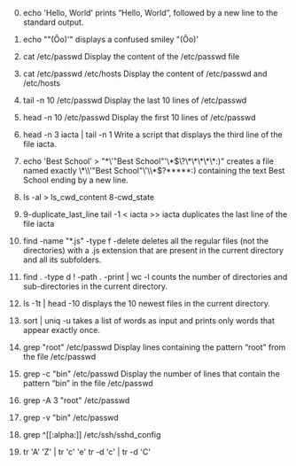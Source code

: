 0. echo 'Hello, World'
prints “Hello, World”, followed by a new line to the standard output.
1. echo "\"(Ôo)'" 
displays a confused smiley "(Ôo)'
2. cat /etc/passwd 
Display the content of the /etc/passwd file
3. cat /etc/passwd /etc/hosts
Display the content of /etc/passwd and /etc/hosts
4. tail -n 10 /etc/passwd
Display the last 10 lines of /etc/passwd
5. head -n 10 /etc/passwd
Display the first 10 lines of /etc/passwd
6. head -n 3 iacta | tail -n 1
Write a script that displays the third line of the file iacta.
7. echo 'Best School' > "\*\\\'\"Best School\"\'\\\*$\?\*\*\*\*\*:)"
creates a file named exactly \*\\'"Best School"\'\\*$\?\*\*\*\*\*:) containing the text Best School ending by a new line.
8. ls -al > ls_cwd_content
8-cwd_state
9. 9-duplicate_last_line
tail -1 < iacta >> iacta
duplicates the last line of the file iacta
10. find -name "*.js" -type f -delete
deletes all the regular files (not the directories) with a .js extension that are present in the current directory and all its subfolders.
11. find . -type d ! -path . -print | wc -l
counts the number of directories and sub-directories in the current directory.
12. ls -1t | head -10
displays the 10 newest files in the current directory.
13. sort | uniq -u
takes a list of words as input and prints only words that appear exactly once.
14. grep "root" /etc/passwd
Display lines containing the pattern “root” from the file /etc/passwd
15. grep -c "bin" /etc/passwd
Display the number of lines that contain the pattern “bin” in the file /etc/passwd

16. grep -A 3 "root" /etc/passwd
17. grep -v "bin" /etc/passwd
18. grep ^[[:alpha:]] /etc/ssh/sshd_config
19. tr 'A' 'Z' | tr 'c' 'e'
tr -d 'c' | tr -d 'C'
